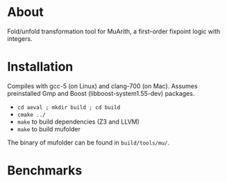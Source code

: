 About
=====

Fold/unfold transformation tool for MuArith, a first-order fixpoint logic with integers.

Installation
============

Compiles with gcc-5 (on Linux) and clang-700 (on Mac). Assumes preinstalled Gmp and Boost (libboost-system1.55-dev) packages.

* `cd aeval ; mkdir build ; cd build`
* `cmake ../`
* `make` to build dependencies (Z3 and LLVM)
* `make` to build mufolder

The binary of mufolder can be found in `build/tools/mu/`.

Benchmarks
==========

